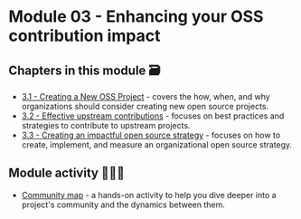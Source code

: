 # Module 03 - Enhancing your OSS contribution impact

## Chapters in this module 🗃

- [3.1 - Creating a New OSS Project](./01-create-new-oss.md) - covers the how, when, and why organizations should consider creating new open source projects.
- [3.2 - Effective upstream contributions](./02-effective-upstream-contributions.md) - focuses on best practices and strategies to contribute to upstream projects.
- [3.3 - Creating an impactful open source strategy](./03-impactful-contribution-model.md) - focuses on how to create, implement, and measure an organizational open source strategy.

## Module activity 🙇🏻‍♀️

- [Community map](./community-map-activity.md) - a hands-on activity to help you dive deeper into a project's community and the dynamics between them.
